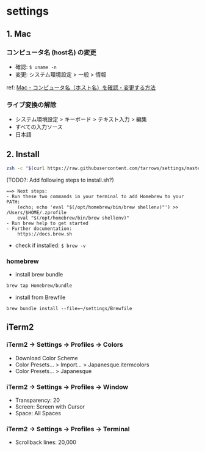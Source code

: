 # settings

## 1. Mac

### コンピュータ名 (host名) の変更

- 確認: `$ uname -n`
- 変更: システム環境設定 > 一般 > 情報

ref: [Mac - コンピュータ名（ホスト名）を確認・変更する方法](https://pc-karuma.net/mac-computer-name/)

### ライブ変換の解除
- システム環境設定 > キーボード > テキスト入力 > 編集
- すべての入力ソース 
- 日本語

## 2. Install

```bash
zsh -c "$(curl https://raw.githubusercontent.com/tarrows/settings/master/install.sh)"
```


(TODO?: Add following steps to install.sh?)
```
==> Next steps:
- Run these two commands in your terminal to add Homebrew to your PATH:
    (echo; echo 'eval "$(/opt/homebrew/bin/brew shellenv)"') >> /Users/$HOME/.zprofile
    eval "$(/opt/homebrew/bin/brew shellenv)"
- Run brew help to get started
- Further documentation:
    https://docs.brew.sh
```

- check if installed: `$ brew -v`

### homebrew

- install brew bundle

```bash
brew tap Homebrew/bundle
```

- install from Brewfile

```
brew bundle install --file=~/settings/Brewfile
```



## iTerm2

### iTerm2 → Settings → Profiles → Colors
- Download Color Scheme
- Color Presets… > Import... > Japanesque.itermcolors
- Color Presets… > Japanesque

### iTerm2 → Settings → Profiles → Window
- Transparency: 20
- Screen: Screen with Cursor
- Space: All Spaces

### iTerm2 → Settings → Profiles → Terminal
- Scrollback lines: 20,000
